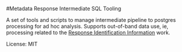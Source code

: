 #Metadata Response Intermediate SQL Tooling

A set of tools and scripts to manage intermediate pipeline to postgres processing for ad hoc analysis. Supports out-of-band data use, ie, processing related to the [Response Identification Information](https://github.com/b-cube/Response-Identification-Info) work. 

License: MIT